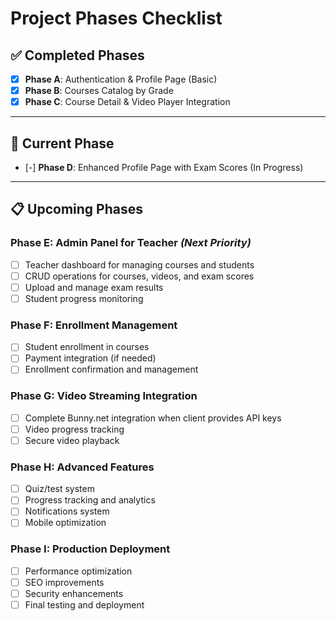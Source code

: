 # Project Phases Checklist

## ✅ Completed Phases

- [x] **Phase A**: Authentication & Profile Page (Basic)
- [x] **Phase B**: Courses Catalog by Grade
- [x] **Phase C**: Course Detail & Video Player Integration

---

## 🚧 Current Phase

- [-] **Phase D**: Enhanced Profile Page with Exam Scores (In Progress)

---

## 📋 Upcoming Phases

### Phase E: Admin Panel for Teacher _(Next Priority)_
- [ ] Teacher dashboard for managing courses and students  
- [ ] CRUD operations for courses, videos, and exam scores  
- [ ] Upload and manage exam results  
- [ ] Student progress monitoring  

### Phase F: Enrollment Management
- [ ] Student enrollment in courses  
- [ ] Payment integration (if needed)  
- [ ] Enrollment confirmation and management  

### Phase G: Video Streaming Integration
- [ ] Complete Bunny.net integration when client provides API keys  
- [ ] Video progress tracking  
- [ ] Secure video playback  

### Phase H: Advanced Features
- [ ] Quiz/test system  
- [ ] Progress tracking and analytics  
- [ ] Notifications system  
- [ ] Mobile optimization  

### Phase I: Production Deployment
- [ ] Performance optimization  
- [ ] SEO improvements  
- [ ] Security enhancements  
- [ ] Final testing and deployment  
